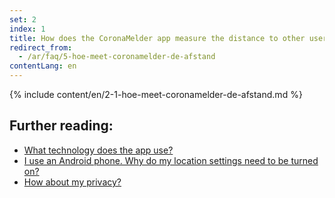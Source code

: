 ```yaml
---
set: 2
index: 1
title: How does the CoronaMelder app measure the distance to other users of the app?
redirect_from: 
  - /ar/faq/5-hoe-meet-coronamelder-de-afstand
contentLang: en
---
```

{% include content/en/2-1-hoe-meet-coronamelder-de-afstand.md %}

## Further reading:

- [What technology does the app use?](/{{page.lang}}/faq/2-6-hoe-werkt-de-app-technisch-precies) 
- [I use an Android phone. Why do my location settings need to be turned on?](/{{page.lang}}/faq/2-4-waarom-moeten-de-locatie-instellingen-aanstaan-op-android)
- [How about my privacy?](/{{page.lang}}/faq/2-8-hoe-zit-het-met-mijn-privacy)

